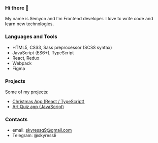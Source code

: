 ### Hi there 👋

My name is Semyon and I'm Frontend developer. I love to write code and learn new technologies.

### Languages and Tools

- HTML5, CSS3, Sass preprocessor (SCSS syntax)
- JavaScript (ES6+), TypeScript
- React, Redux
- Webpack
- Figma

### Projects

Some of my projects:

- [Christmas App (React / TypeScript)](https://skyress9.github.io/christmas-app/)
- [Art Quiz app (JavaScript)](https://skyress9.github.io/art-quiz/)

### Contacts

- email: skyressq9@gmail.com
- Telegram: @skyress9
